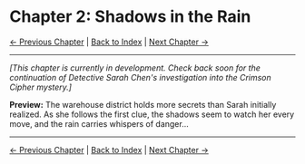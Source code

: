 # Chapter 2: Shadows in the Rain

[← Previous Chapter](chapter01.md) | [Back to Index](../index.md) | [Next Chapter →](chapter03.md)

---

*[This chapter is currently in development. Check back soon for the continuation of Detective Sarah Chen's investigation into the Crimson Cipher mystery.]*

**Preview:**
The warehouse district holds more secrets than Sarah initially realized. As she follows the first clue, the shadows seem to watch her every move, and the rain carries whispers of danger...

---

[← Previous Chapter](chapter01.md) | [Back to Index](../index.md) | [Next Chapter →](chapter03.md)